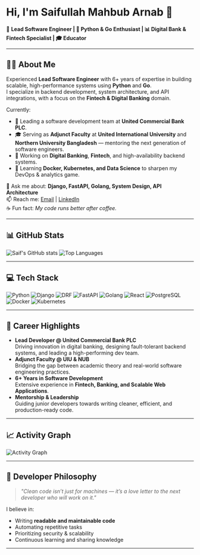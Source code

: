 # Hi, I'm Saifullah Mahbub Arnab 👋

🚀 **Lead Software Engineer | 🐍 Python & Go Enthusiast | 📊 Digital Bank & Fintech Specialist | 🎓 Educator**

---

## 🧑‍💻 About Me
Experienced **Lead Software Engineer** with 6+ years of expertise in building scalable, high-performance systems using **Python** and **Go**.  
I specialize in backend development, system architecture, and API integrations, with a focus on the **Fintech & Digital Banking** domain.

Currently:
- 💼 Leading a software development team at **United Commercial Bank PLC**.
- 🎓 Serving as **Adjunct Faculty** at **United International University** and **Northern University Bangladesh** — mentoring the next generation of software engineers.
- 🔭 Working on **Digital Banking**, **Fintech**, and high-availability backend systems.
- 🌱 Learning **Docker, Kubernetes, and Data Science** to sharpen my DevOps & analytics game.

💬 Ask me about: **Django, FastAPI, Golang, System Design, API Architecture**  
📫 Reach me: [Email](mailto:saifornab@gmail.com) | [LinkedIn](https://www.linkedin.com/in/saifarnab/)  
☕ Fun fact: *My code runs better after coffee.*

---

## 📊 GitHub Stats
![Saif's GitHub stats](https://github-readme-stats.vercel.app/api?username=saifarnab&show_icons=true&theme=radical)
![Top Languages](https://github-readme-stats.vercel.app/api/top-langs/?username=saifarnab&layout=compact&theme=radical)

---

## 💻 Tech Stack
![Python](https://img.shields.io/badge/Python-3776AB?style=for-the-badge&logo=python&logoColor=white)
![Django](https://img.shields.io/badge/Django-092E20?style=for-the-badge&logo=django&logoColor=white)
![DRF](https://img.shields.io/badge/DRF-0094D6?style=for-the-badge&logo=django&logoColor=white)
![FastAPI](https://img.shields.io/badge/FastAPI-009688?style=for-the-badge&logo=fastapi&logoColor=white)
![Golang](https://img.shields.io/badge/Go-00ADD8?style=for-the-badge&logo=go&logoColor=white)
![React](https://img.shields.io/badge/React-20232A?style=for-the-badge&logo=react&logoColor=61DAFB)
![PostgreSQL](https://img.shields.io/badge/PostgreSQL-316192?style=for-the-badge&logo=postgresql&logoColor=white)
![Docker](https://img.shields.io/badge/Docker-2496ED?style=for-the-badge&logo=docker&logoColor=white)
![Kubernetes](https://img.shields.io/badge/Kubernetes-326CE5?style=for-the-badge&logo=kubernetes&logoColor=white)

---

## 📜 Career Highlights
- **Lead Developer @ United Commercial Bank PLC**  
  Driving innovation in digital banking, designing fault-tolerant backend systems, and leading a high-performing dev team.
- **Adjunct Faculty @ UIU & NUB**  
  Bridging the gap between academic theory and real-world software engineering practices.
- **6+ Years in Software Development**  
  Extensive experience in **Fintech, Banking, and Scalable Web Applications**.
- **Mentorship & Leadership**  
  Guiding junior developers towards writing cleaner, efficient, and production-ready code.

---

## 📈 Activity Graph
![Activity Graph](https://github-readme-activity-graph.vercel.app/graph?username=saifarnab&theme=react-dark&hide_border=true)

---

## 🧠 Developer Philosophy
> *"Clean code isn’t just for machines — it’s a love letter to the next developer who will work on it."*

I believe in:
- Writing **readable and maintainable code**
- Automating repetitive tasks
- Prioritizing security & scalability
- Continuous learning and sharing knowledge

---
